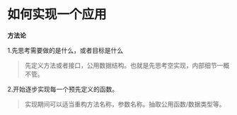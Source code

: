 # 如何实现一个应用

**方法论**

1.先思考需要做的是什么，或者目标是什么

> 先定义方法或者接口，公用数据结构。也就是先思考空实现，内部细节一概不管。

2.开始逐步实现每一个预先定义的函数。

> 实现期间可以适当重构方法名称，参数名称。抽取公用函数/数据类型等。